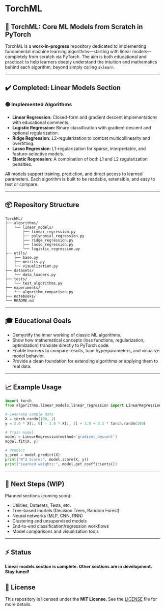 # TorchML

## 🚀 TorchML: Core ML Models from Scratch in PyTorch

TorchML is a **work-in-progress** repository dedicated to implementing fundamental machine learning algorithms—starting with linear models—completely from scratch via PyTorch. The aim is both educational and practical: to help learners deeply understand the intuition and mathematics behind each algorithm, beyond simply calling `sklearn`.

***

## ✔️ Completed: Linear Models Section

### 🟢 Implemented Algorithms

- **Linear Regression:** Closed-form and gradient descent implementations with educational comments.
- **Logistic Regression:** Binary classification with gradient descent and optional regularization.
- **Ridge Regression:** L2-regularization to combat multicollinearity and overfitting.
- **Lasso Regression:** L1-regularization for sparse, interpretable, and feature-selective models.
- **Elastic Regression:** A combination of both L1 and L2 regularization penalties.

All models support training, prediction, and direct access to learned parameters. Each algorithm is built to be readable, extensible, and easy to test or compare.

***

## 📦 Repository Structure

```
TorchML/
├── algorithms/
│   └── linear_models/
│       ├── linear_regression.py
│       ├── polynomial_regression.py
│       ├── ridge_regression.py
│       ├── lasso_regression.py
│       └── logistic_regression.py
├── utils/
│   ├── base.py
│   ├── metrics.py
│   └── visualization.py
├── datasets/
│   └── data_loaders.py
├── tests/
│   └── test_algorithms.py
├── experiments/
│   └── algorithm_comparison.py
├── notebooks/
└── README.md
```

***

## 🎓 Educational Goals

- Demystify the inner working of classic ML algorithms.
- Show how mathematical concepts (loss functions, regularization, optimization) translate directly to PyTorch code.
- Enable learners to compare results, tune hyperparameters, and visualize model behavior.
- Provide a clean foundation for extending algorithms or applying them to real data.

***

## 📈 Example Usage

```python
import torch
from algorithms.linear_models.linear_regression import LinearRegression

# Generate sample data
X = torch.randn(100, 2)
y = 2.0 * X[:, 0] - 3.0 * X[:, 1] + 1.0 + 0.1 * torch.randn(100)

# Train model
model = LinearRegression(method='gradient_descent')
model.fit(X, y)

# Predict
y_pred = model.predict(X)
print("R^2 Score:", model.score(X, y))
print("Learned weights:", model.get_coefficients())
```

***

## 📝 Next Steps (WIP)

Planned sections (coming soon):

- Utilities, Datasets, Tests, etc.
- Tree-based models (Decision Trees, Random Forest)
- Neural networks (MLP, CNN, RNN)
- Clustering and unsupervised models
- End-to-end classification/regression workflows
- Model comparisons and visualization tools

***

## ⚡️ Status

**Linear models section is complete. Other sections are in development. Stay tuned!**

## 📄 License

This repository is licensed under the **MIT License**. See the [LICENSE](LICENSE) file for more details.